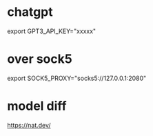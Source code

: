 # chatgpt

export GPT3_API_KEY="xxxxx"

# over sock5

export SOCK5_PROXY="socks5://127.0.0.1:2080"

# model diff
https://nat.dev/

